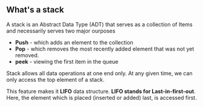 
## What's a stack

A stack is an Abstract Data Type (ADT) that serves as a collection of Items and necessarily serves two major ourposes
- **Push** - which adds an element to the collection
- **Pop** -  which removes the most recently added element that was not yet removed.
- **peek** - viewing the first item in the queue

Stack allows all data operations at one end only. At any given time, we can only access the top element of a stack.

This feature makes it **LIFO** data structure. **LIFO stands for Last-in-first-out**. Here, the element which is placed (inserted or added) last, is accessed first.